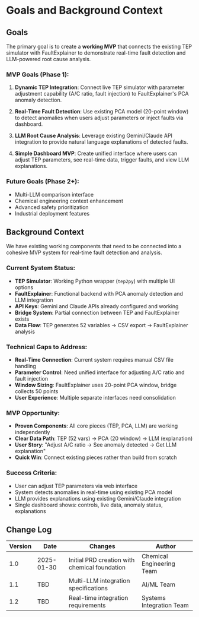 # Goals and Background Context

## Goals

The primary goal is to create a **working MVP** that connects the existing TEP simulator with FaultExplainer to demonstrate real-time fault detection and LLM-powered root cause analysis.

### MVP Goals (Phase 1):
1. **Dynamic TEP Integration**: Connect live TEP simulator with parameter adjustment capability (A/C ratio, fault injection) to FaultExplainer's PCA anomaly detection.

2. **Real-Time Fault Detection**: Use existing PCA model (20-point window) to detect anomalies when users adjust parameters or inject faults via dashboard.

3. **LLM Root Cause Analysis**: Leverage existing Gemini/Claude API integration to provide natural language explanations of detected faults.

4. **Simple Dashboard MVP**: Create unified interface where users can adjust TEP parameters, see real-time data, trigger faults, and view LLM explanations.

### Future Goals (Phase 2+):
- Multi-LLM comparison interface
- Chemical engineering context enhancement
- Advanced safety prioritization
- Industrial deployment features

## Background Context

We have existing working components that need to be connected into a cohesive MVP system for real-time fault detection and analysis.

### Current System Status:
- **TEP Simulator**: Working Python wrapper (`tep2py`) with multiple UI options
- **FaultExplainer**: Functional backend with PCA anomaly detection and LLM integration
- **API Keys**: Gemini and Claude APIs already configured and working
- **Bridge System**: Partial connection between TEP and FaultExplainer exists
- **Data Flow**: TEP generates 52 variables → CSV export → FaultExplainer analysis

### Technical Gaps to Address:
- **Real-Time Connection**: Current system requires manual CSV file handling
- **Parameter Control**: Need unified interface for adjusting A/C ratio and fault injection
- **Window Sizing**: FaultExplainer uses 20-point PCA window, bridge collects 50 points
- **User Experience**: Multiple separate interfaces need consolidation

### MVP Opportunity:
- **Proven Components**: All core pieces (TEP, PCA, LLM) are working independently
- **Clear Data Path**: TEP (52 vars) → PCA (20 window) → LLM (explanation)
- **User Story**: "Adjust A/C ratio → See anomaly detected → Get LLM explanation"
- **Quick Win**: Connect existing pieces rather than build from scratch

### Success Criteria:
- User can adjust TEP parameters via web interface
- System detects anomalies in real-time using existing PCA model
- LLM provides explanations using existing Gemini/Claude integration
- Single dashboard shows: controls, live data, anomaly status, explanations

## Change Log

| Version | Date | Changes | Author |
|---------|------|---------|--------|
| 1.0 | 2025-01-30 | Initial PRD creation with chemical foundation | Chemical Engineering Team |
| 1.1 | TBD | Multi-LLM integration specifications | AI/ML Team |
| 1.2 | TBD | Real-time integration requirements | Systems Integration Team |
